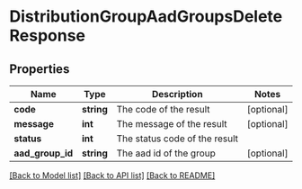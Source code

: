 # DistributionGroupAadGroupsDeleteResponse

## Properties
Name | Type | Description | Notes
------------ | ------------- | ------------- | -------------
**code** | **string** | The code of the result | [optional] 
**message** | **int** | The message of the result | [optional] 
**status** | **int** | The status code of the result | 
**aad_group_id** | **string** | The aad id of the group | [optional] 

[[Back to Model list]](../README.md#documentation-for-models) [[Back to API list]](../README.md#documentation-for-api-endpoints) [[Back to README]](../README.md)


